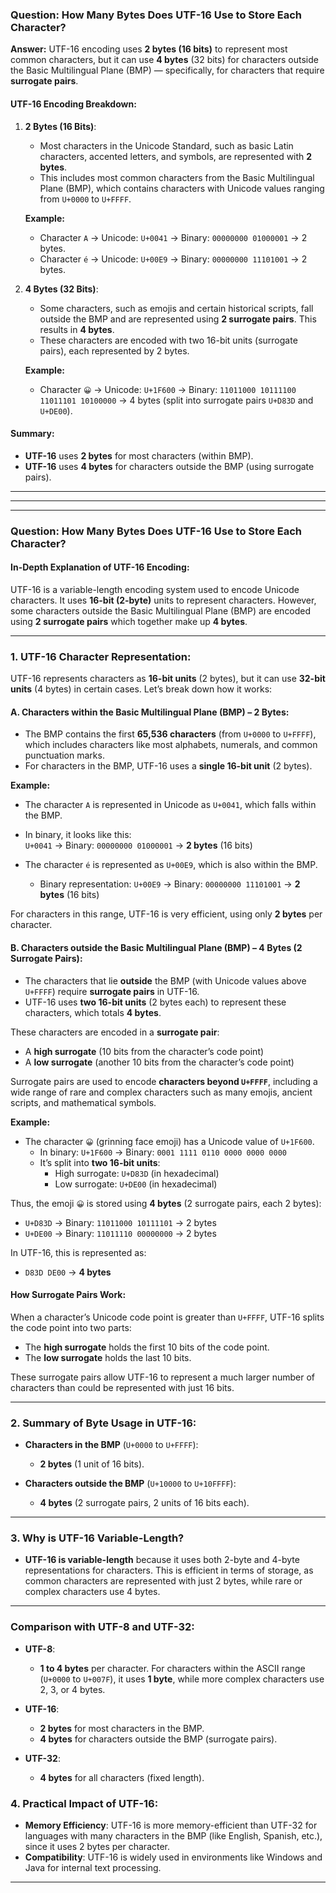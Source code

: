 ### **Question: How Many Bytes Does UTF-16 Use to Store Each Character?**

**Answer:**
UTF-16 encoding uses **2 bytes (16 bits)** to represent most common characters, but it can use **4 bytes** (32 bits) for characters outside the Basic Multilingual Plane (BMP) — specifically, for characters that require **surrogate pairs**.

#### **UTF-16 Encoding Breakdown:**
1. **2 Bytes (16 Bits)**:  
   - Most characters in the Unicode Standard, such as basic Latin characters, accented letters, and symbols, are represented with **2 bytes**.
   - This includes most common characters from the Basic Multilingual Plane (BMP), which contains characters with Unicode values ranging from `U+0000` to `U+FFFF`.

   **Example:**  
   - Character `A` → Unicode: `U+0041` → Binary: `00000000 01000001` → 2 bytes.
   - Character `é` → Unicode: `U+00E9` → Binary: `00000000 11101001` → 2 bytes.

2. **4 Bytes (32 Bits)**:  
   - Some characters, such as emojis and certain historical scripts, fall outside the BMP and are represented using **2 surrogate pairs**. This results in **4 bytes**.
   - These characters are encoded with two 16-bit units (surrogate pairs), each represented by 2 bytes.

   **Example:**  
   - Character `😀` → Unicode: `U+1F600` → Binary: `11011000 10111100 11011101 10100000` → 4 bytes (split into surrogate pairs `U+D83D` and `U+DE00`).

#### **Summary**:
- **UTF-16** uses **2 bytes** for most characters (within BMP).
- **UTF-16** uses **4 bytes** for characters outside the BMP (using surrogate pairs).

---
---
---

### **Question: How Many Bytes Does UTF-16 Use to Store Each Character?**

#### **In-Depth Explanation of UTF-16 Encoding:**

UTF-16 is a variable-length encoding system used to encode Unicode characters. It uses **16-bit (2-byte)** units to represent characters. However, some characters outside the Basic Multilingual Plane (BMP) are encoded using **2 surrogate pairs** which together make up **4 bytes**.

---

### **1. UTF-16 Character Representation:**

UTF-16 represents characters as **16-bit units** (2 bytes), but it can use **32-bit units** (4 bytes) in certain cases. Let’s break down how it works:

#### **A. Characters within the Basic Multilingual Plane (BMP) – 2 Bytes:**
- The BMP contains the first **65,536 characters** (from `U+0000` to `U+FFFF`), which includes characters like most alphabets, numerals, and common punctuation marks.
- For characters in the BMP, UTF-16 uses a **single 16-bit unit** (2 bytes).

**Example:**
- The character `A` is represented in Unicode as `U+0041`, which falls within the BMP.
- In binary, it looks like this:  
  `U+0041` → Binary: `00000000 01000001` → **2 bytes** (16 bits)

- The character `é` is represented as `U+00E9`, which is also within the BMP.
  - Binary representation: `U+00E9` → Binary: `00000000 11101001` → **2 bytes** (16 bits)

For characters in this range, UTF-16 is very efficient, using only **2 bytes** per character.

#### **B. Characters outside the Basic Multilingual Plane (BMP) – 4 Bytes (2 Surrogate Pairs):**
- The characters that lie **outside** the BMP (with Unicode values above `U+FFFF`) require **surrogate pairs** in UTF-16.
- UTF-16 uses **two 16-bit units** (2 bytes each) to represent these characters, which totals **4 bytes**.

These characters are encoded in a **surrogate pair**:
- A **high surrogate** (10 bits from the character’s code point)
- A **low surrogate** (another 10 bits from the character’s code point)

Surrogate pairs are used to encode **characters beyond `U+FFFF`**, including a wide range of rare and complex characters such as many emojis, ancient scripts, and mathematical symbols.

**Example:**
- The character `😀` (grinning face emoji) has a Unicode value of `U+1F600`.
  - In binary: `U+1F600` → Binary: `0001 1111 0110 0000 0000 0000`
  - It’s split into **two 16-bit units**:
    - High surrogate: `U+D83D` (in hexadecimal)
    - Low surrogate: `U+DE00` (in hexadecimal)

Thus, the emoji `😀` is stored using **4 bytes** (2 surrogate pairs, each 2 bytes):
- `U+D83D` → Binary: `11011000 10111101` → 2 bytes
- `U+DE00` → Binary: `11011110 00000000` → 2 bytes

In UTF-16, this is represented as:
- `D83D DE00` → **4 bytes**

#### **How Surrogate Pairs Work:**
When a character’s Unicode code point is greater than `U+FFFF`, UTF-16 splits the code point into two parts:
- The **high surrogate** holds the first 10 bits of the code point.
- The **low surrogate** holds the last 10 bits.

These surrogate pairs allow UTF-16 to represent a much larger number of characters than could be represented with just 16 bits.

---

### **2. Summary of Byte Usage in UTF-16:**

- **Characters in the BMP** (`U+0000` to `U+FFFF`):  
  - **2 bytes** (1 unit of 16 bits).
  
- **Characters outside the BMP** (`U+10000` to `U+10FFFF`):  
  - **4 bytes** (2 surrogate pairs, 2 units of 16 bits each).

---

### **3. Why is UTF-16 Variable-Length?**

- **UTF-16 is variable-length** because it uses both 2-byte and 4-byte representations for characters. This is efficient in terms of storage, as common characters are represented with just 2 bytes, while rare or complex characters use 4 bytes.

---

### **Comparison with UTF-8 and UTF-32:**

- **UTF-8**:  
  - **1 to 4 bytes** per character. For characters within the ASCII range (`U+0000` to `U+007F`), it uses **1 byte**, while more complex characters use 2, 3, or 4 bytes.
  
- **UTF-16**:  
  - **2 bytes** for most characters in the BMP.
  - **4 bytes** for characters outside the BMP (surrogate pairs).

- **UTF-32**:  
  - **4 bytes** for all characters (fixed length).

### **4. Practical Impact of UTF-16:**

- **Memory Efficiency**: UTF-16 is more memory-efficient than UTF-32 for languages with many characters in the BMP (like English, Spanish, etc.), since it uses 2 bytes per character.
- **Compatibility**: UTF-16 is widely used in environments like Windows and Java for internal text processing.
---